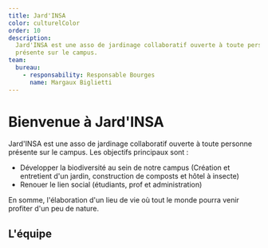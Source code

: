 ```yaml
---
title: Jard'INSA
color: culturelColor
order: 10
description:
  Jard'INSA est une asso de jardinage collaboratif ouverte à toute personne
  présente sur le campus.
team:
  bureau:
    - responsability: Responsable Bourges
      name: Margaux Biglietti
---
```


# Bienvenue à Jard'INSA

<campus-center>
  <campus-responsive-image
    folder-name="federation/culturel/jardinsa"
    name="logo.png"
    max-width="400">
  </campus-responsive-image>
</campus-center>

Jard'INSA est une asso de jardinage collaboratif ouverte à toute personne
présente sur le campus. Les objectifs principaux sont :

- Développer la biodiversité au sein de notre campus (Création et entretient
  d'un jardin, construction de composts et hôtel à insecte)
- Renouer le lien social (étudiants, prof et administration)

En somme, l'élaboration d'un lieu de vie où tout le monde pourra venir profiter
d'un peu de nature.

## L'équipe

<campus-team :team="team" :color="color"></campus-team>
